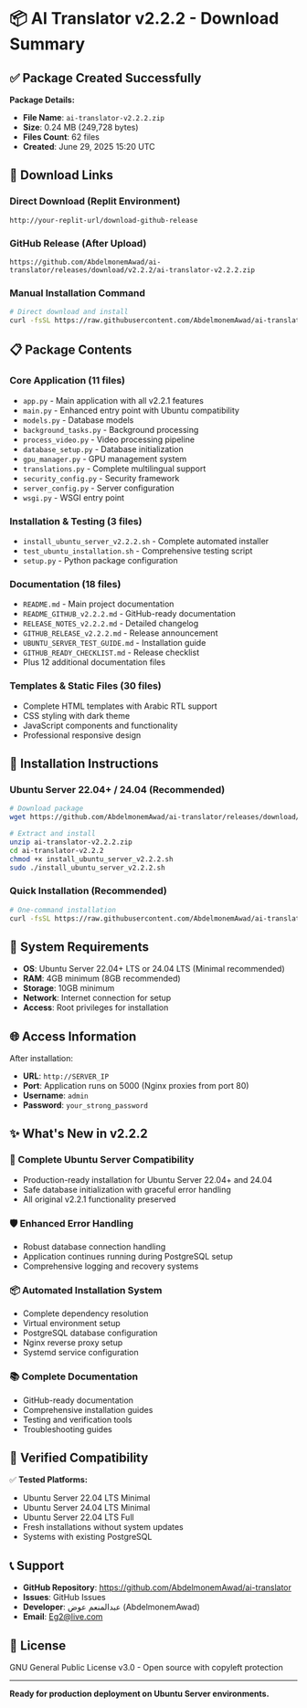 # 📦 AI Translator v2.2.2 - Download Summary

## ✅ Package Created Successfully

**Package Details:**
- **File Name**: `ai-translator-v2.2.2.zip`
- **Size**: 0.24 MB (249,728 bytes)
- **Files Count**: 62 files
- **Created**: June 29, 2025 15:20 UTC

## 🔗 Download Links

### Direct Download (Replit Environment)
```
http://your-replit-url/download-github-release
```

### GitHub Release (After Upload)
```
https://github.com/AbdelmonemAwad/ai-translator/releases/download/v2.2.2/ai-translator-v2.2.2.zip
```

### Manual Installation Command
```bash
# Direct download and install
curl -fsSL https://raw.githubusercontent.com/AbdelmonemAwad/ai-translator/main/install_ubuntu_server_v2.2.2.sh | sudo bash
```

## 📋 Package Contents

### Core Application (11 files)
- `app.py` - Main application with all v2.2.1 features
- `main.py` - Enhanced entry point with Ubuntu compatibility
- `models.py` - Database models
- `background_tasks.py` - Background processing
- `process_video.py` - Video processing pipeline
- `database_setup.py` - Database initialization
- `gpu_manager.py` - GPU management system
- `translations.py` - Complete multilingual support
- `security_config.py` - Security framework
- `server_config.py` - Server configuration
- `wsgi.py` - WSGI entry point

### Installation & Testing (3 files)
- `install_ubuntu_server_v2.2.2.sh` - Complete automated installer
- `test_ubuntu_installation.sh` - Comprehensive testing script
- `setup.py` - Python package configuration

### Documentation (18 files)
- `README.md` - Main project documentation
- `README_GITHUB_v2.2.2.md` - GitHub-ready documentation
- `RELEASE_NOTES_v2.2.2.md` - Detailed changelog
- `GITHUB_RELEASE_v2.2.2.md` - Release announcement
- `UBUNTU_SERVER_TEST_GUIDE.md` - Installation guide
- `GITHUB_READY_CHECKLIST.md` - Release checklist
- Plus 12 additional documentation files

### Templates & Static Files (30 files)
- Complete HTML templates with Arabic RTL support
- CSS styling with dark theme
- JavaScript components and functionality
- Professional responsive design

## 🚀 Installation Instructions

### Ubuntu Server 22.04+ / 24.04 (Recommended)
```bash
# Download package
wget https://github.com/AbdelmonemAwad/ai-translator/releases/download/v2.2.2/ai-translator-v2.2.2.zip

# Extract and install
unzip ai-translator-v2.2.2.zip
cd ai-translator-v2.2.2
chmod +x install_ubuntu_server_v2.2.2.sh
sudo ./install_ubuntu_server_v2.2.2.sh
```

### Quick Installation (Recommended)
```bash
# One-command installation
curl -fsSL https://raw.githubusercontent.com/AbdelmonemAwad/ai-translator/main/install_ubuntu_server_v2.2.2.sh | sudo bash
```

## 🔧 System Requirements

- **OS**: Ubuntu Server 22.04+ LTS or 24.04 LTS (Minimal recommended)
- **RAM**: 4GB minimum (8GB recommended)
- **Storage**: 10GB minimum
- **Network**: Internet connection for setup
- **Access**: Root privileges for installation

## 🌐 Access Information

After installation:
- **URL**: `http://SERVER_IP`
- **Port**: Application runs on 5000 (Nginx proxies from port 80)
- **Username**: `admin`
- **Password**: `your_strong_password`

## ✨ What's New in v2.2.2

### 🐧 Complete Ubuntu Server Compatibility
- Production-ready installation for Ubuntu Server 22.04+ and 24.04
- Safe database initialization with graceful error handling
- All original v2.2.1 functionality preserved

### 🛡️ Enhanced Error Handling
- Robust database connection handling
- Application continues running during PostgreSQL setup
- Comprehensive logging and recovery systems

### 📦 Automated Installation System
- Complete dependency resolution
- Virtual environment setup
- PostgreSQL database configuration
- Nginx reverse proxy setup
- Systemd service configuration

### 📚 Complete Documentation
- GitHub-ready documentation
- Comprehensive installation guides
- Testing and verification tools
- Troubleshooting guides

## 🎯 Verified Compatibility

✅ **Tested Platforms:**
- Ubuntu Server 22.04 LTS Minimal
- Ubuntu Server 24.04 LTS Minimal
- Ubuntu Server 22.04 LTS Full
- Fresh installations without system updates
- Systems with existing PostgreSQL

## 📞 Support

- **GitHub Repository**: https://github.com/AbdelmonemAwad/ai-translator
- **Issues**: GitHub Issues
- **Developer**: عبدالمنعم عوض (AbdelmonemAwad)
- **Email**: Eg2@live.com

## 📄 License

GNU General Public License v3.0 - Open source with copyleft protection

---

**Ready for production deployment on Ubuntu Server environments.**